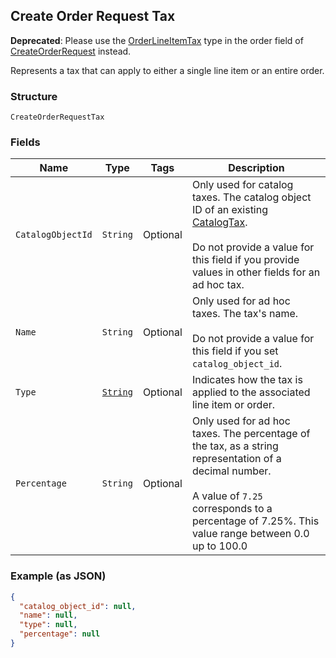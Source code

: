 ## Create Order Request Tax

__Deprecated__: Please use the [OrderLineItemTax](#type-orderlineitemtax) type in the
order field of [CreateOrderRequest](#type-createorderrequest) instead.

Represents a tax that can apply to either a single line item or an entire order.

### Structure

`CreateOrderRequestTax`

### Fields

| Name | Type | Tags | Description |
|  --- | --- | --- | --- |
| `CatalogObjectId` | `String` | Optional | Only used for catalog taxes. The catalog object ID of an existing [CatalogTax](#type-catalogtax).<br><br>Do not provide a value for this field if you provide values in other fields for an ad hoc tax. |
| `Name` | `String` | Optional | Only used for ad hoc taxes. The tax's name.<br><br>Do not provide a value for this field if you set `catalog_object_id`. |
| `Type` | [`String`](/doc/models/order-line-item-tax-type.md) | Optional | Indicates how the tax is applied to the associated line item or order. |
| `Percentage` | `String` | Optional | Only used for ad hoc taxes. The percentage of the tax, as a string representation of a decimal number.<br><br>A value of `7.25` corresponds to a percentage of 7.25%. This value range between 0.0 up to 100.0 |

### Example (as JSON)

```json
{
  "catalog_object_id": null,
  "name": null,
  "type": null,
  "percentage": null
}
```

